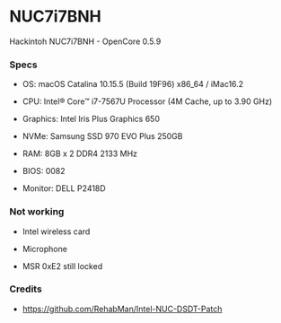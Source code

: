 # NUC7i7BNH
Hackintoh NUC7i7BNH - OpenCore 0.5.9

### Specs
+ OS: macOS Catalina 10.15.5 (Build 19F96) x86_64 / iMac16.2

+ CPU: Intel® Core™ i7-7567U Processor (4M Cache, up to 3.90 GHz)

+ Graphics: Intel Iris Plus Graphics 650

+ NVMe: Samsung SSD 970 EVO Plus 250GB

+ RAM: 8GB x 2 DDR4 2133 MHz

+ BIOS: 0082

+ Monitor: DELL P2418D


### Not working

+ Intel wireless card

+ Microphone

+ MSR 0xE2 still locked

### Credits

+ https://github.com/RehabMan/Intel-NUC-DSDT-Patch
